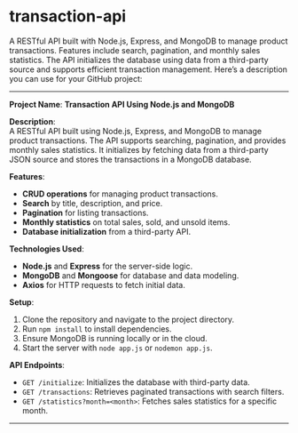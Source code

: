 # transaction-api
A RESTful API built with Node.js, Express, and MongoDB to manage product transactions. Features include search, pagination, and monthly sales statistics. The API initializes the database using data from a third-party source and supports efficient transaction management.
Here’s a description you can use for your GitHub project:

---

**Project Name**: **Transaction API Using Node.js and MongoDB**

**Description**:  
A RESTful API built using Node.js, Express, and MongoDB to manage product transactions. The API supports searching, pagination, and provides monthly sales statistics. It initializes by fetching data from a third-party JSON source and stores the transactions in a MongoDB database.

**Features**:
- **CRUD operations** for managing product transactions.
- **Search** by title, description, and price.
- **Pagination** for listing transactions.
- **Monthly statistics** on total sales, sold, and unsold items.
- **Database initialization** from a third-party API.

**Technologies Used**:
- **Node.js** and **Express** for the server-side logic.
- **MongoDB** and **Mongoose** for database and data modeling.
- **Axios** for HTTP requests to fetch initial data.
  
**Setup**:
1. Clone the repository and navigate to the project directory.
2. Run `npm install` to install dependencies.
3. Ensure MongoDB is running locally or in the cloud.
4. Start the server with `node app.js` or `nodemon app.js`.

**API Endpoints**:
- `GET /initialize`: Initializes the database with third-party data.
- `GET /transactions`: Retrieves paginated transactions with search filters.
- `GET /statistics?month=<month>`: Fetches sales statistics for a specific month.

---
